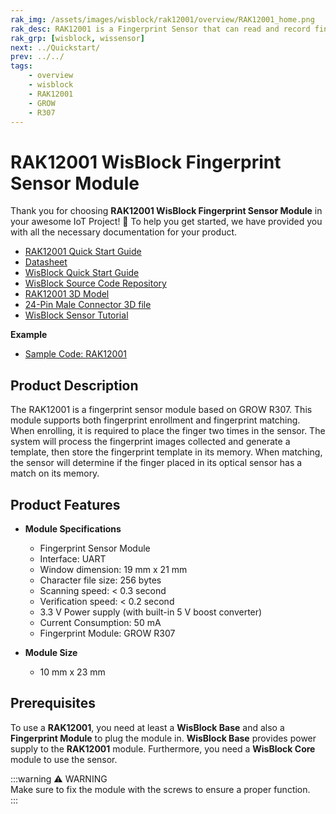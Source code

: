 ```yaml
---
rak_img: /assets/images/wisblock/rak12001/overview/RAK12001_home.png
rak_desc: RAK12001 is a Fingerprint Sensor that can read and record fingerprints.
rak_grp: [wisblock, wissensor]
next: ../Quickstart/
prev: ../../
tags:
    - overview
    - wisblock
    - RAK12001
    - GROW
    - R307
---
```



# RAK12001 WisBlock Fingerprint Sensor Module

Thank you for choosing **RAK12001 WisBlock Fingerprint Sensor Module** in your awesome IoT Project! 🎉 To help you get started, we have provided you with all the necessary documentation for your product.

* [RAK12001 Quick Start Guide](../Quickstart/)
* [Datasheet](../Datasheet/)
* <a href="../../Quickstart/" target="_blank">WisBlock Quick Start Guide</a>
* [WisBlock Source Code Repository](https://github.com/RAKWireless/WisBlock/)
* [RAK12001 3D Model](https://downloads.rakwireless.com/3D_File/WisBlock/3D_RAK12001.stp)
* [24-Pin Male Connector 3D file](https://downloads.rakwireless.com/3D_File/Accessory/WisConnector/M24S1003K6M.stp)
* [WisBlock Sensor Tutorial](https://docs.rakwireless.com/Knowledge-Hub/Learn/WisBlock-Sensor-Tutorial/)

**Example**

* [Sample Code: RAK12001](https://github.com/RAKWireless/WisBlock/tree/master/examples/common/IO/RAK12001_FingerPrint)

## Product Description

The RAK12001 is a fingerprint sensor module based on GROW R307. This module supports both fingerprint enrollment and fingerprint matching. When enrolling, it is required to place the finger two times in the sensor. The system will process the fingerprint images collected and generate a template, then store the fingerprint template in its memory. When matching, the sensor will determine if the finger placed in its optical sensor has a match on its memory.


## Product Features

* **Module Specifications**
    * Fingerprint Sensor Module
    * Interface: UART
    * Window dimension: 19&nbsp;mm x 21&nbsp;mm
    * Character file size: 256 bytes
    * Scanning speed: < 0.3 second
    * Verification speed: < 0.2 second
    * 3.3&nbsp;V Power supply (with built-in 5&nbsp;V boost converter)
    * Current Consumption: 50&nbsp;mA
    * Fingerprint Module: GROW R307


* **Module Size**
    * 10&nbsp;mm x 23&nbsp;mm

## Prerequisites

To use a **RAK12001**, you need at least a **WisBlock Base** and also a **Fingerprint Module** to plug the module in. **WisBlock Base** provides power supply to the **RAK12001** module. Furthermore, you need a **WisBlock Core** module to use the sensor.

:::warning ⚠️ WARNING    
Make sure to fix the module with the screws to ensure a proper function.    
:::